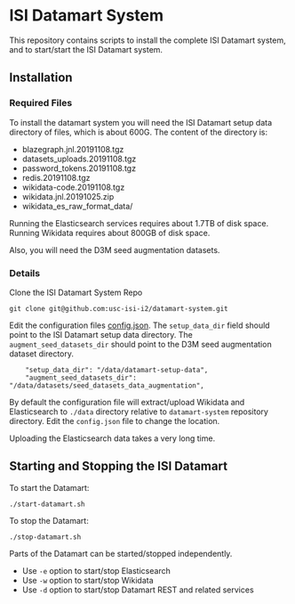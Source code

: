 # ISI Datamart System

This repository contains scripts to install the complete ISI Datamart system, and to start/start the
ISI Datamart system.

## Installation

### Required Files

To install the datamart system you will need the ISI Datamart setup data directory of files, which
is about 600G. The content of the directory is:

- blazegraph.jnl.20191108.tgz
- datasets_uploads.20191108.tgz
- password_tokens.20191108.tgz
- redis.20191108.tgz
- wikidata-code.20191108.tgz
- wikidata.jnl.20191025.zip
- wikidata_es_raw_format_data/

Running the Elasticsearch services requires about 1.7TB of disk space. Running Wikidata requires
about 800GB of disk space.

Also, you will need the D3M seed augmentation datasets.

### Details

Clone the ISI Datamart System Repo

```
git clone git@github.com:usc-isi-i2/datamart-system.git
```

Edit the configuration files [config.json](config.json). The `setup_data_dir` field should point to
the ISI Datamart setup data directory. The `augment_seed_datasets_dir` should point to the D3M seed
augmentation dataset directory.

```
    "setup_data_dir": "/data/datamart-setup-data",
    "augment_seed_datasets_dir": "/data/datasets/seed_datasets_data_augmentation",
```

By default the configuration file will extract/upload Wikidata and Elasticsearch to  `./data` directory relative to `datamart-system` repository directory. Edit the `config.json` file to change the location.

Uploading the Elasticsearch data takes a very long time.

## Starting and Stopping the ISI Datamart

To start the Datamart:

```
./start-datamart.sh
```

To stop the Datamart:

```
./stop-datamart.sh
```

Parts of the Datamart can be started/stopped independently.

- Use `-e` option to start/stop Elasticsearch
- Use `-w` option to start/stop Wikidata
- Use `-d` option to start/stop Datamart REST and related services


